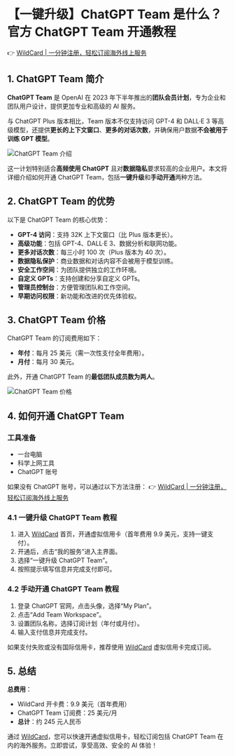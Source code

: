 # 【一键升级】ChatGPT Team 是什么？官方 ChatGPT Team 开通教程

👉 [WildCard | 一分钟注册，轻松订阅海外线上服务](https://bbtdd.com/WildCard)

## 1. ChatGPT Team 简介

**ChatGPT Team** 是 OpenAI 在 2023 年下半年推出的**团队会员计划**，专为企业和团队用户设计，提供更加专业和高级的 AI 服务。

与 ChatGPT Plus 版本相比，Team 版本不仅支持访问 GPT-4 和 DALL·E 3 等高级模型，还提供**更长的上下文窗口**、**更多的对话次数**，并确保用户数据**不会被用于训练 GPT 模型**。

![ChatGPT Team 介绍](https://bbtdd.com/img/3010526112677.webp)

这一计划特别适合**高频使用 ChatGPT** 且对**数据隐私**要求较高的企业用户。本文将详细介绍如何开通 ChatGPT Team，包括**一键升级**和**手动开通**两种方法。

## 2. ChatGPT Team 的优势

以下是 ChatGPT Team 的核心优势：

- **GPT-4 访问**：支持 32K 上下文窗口（比 Plus 版本更长）。
- **高级功能**：包括 GPT-4、DALL·E 3、数据分析和联网功能。
- **更多对话次数**：每三小时 100 次（Plus 版本为 40 次）。
- **数据隐私保护**：商业数据和对话内容不会被用于模型训练。
- **安全工作空间**：为团队提供独立的工作环境。
- **自定义 GPTs**：支持创建和分享自定义 GPTs。
- **管理员控制台**：方便管理团队和工作空间。
- **早期访问权限**：新功能和改进的优先体验权。

## 3. ChatGPT Team 价格

ChatGPT Team 的订阅费用如下：

- **年付**：每月 25 美元（需一次性支付全年费用）。
- **月付**：每月 30 美元。

此外，开通 ChatGPT Team 的**最低团队成员数为两人**。

![ChatGPT Team 价格](https://bbtdd.com/img/6677580492.webp)

## 4. 如何开通 ChatGPT Team

### 工具准备
- 一台电脑
- 科学上网工具
- ChatGPT 账号

如果没有 ChatGPT 账号，可以通过以下方法注册：
👉 [WildCard | 一分钟注册，轻松订阅海外线上服务](https://bbtdd.com/WildCard)

### 4.1 一键升级 ChatGPT Team 教程

1. 进入 [WildCard](https://bbtdd.com/WildCard) 首页，开通虚拟信用卡（首年费用 9.9 美元，支持一键支付）。
2. 开通后，点击“我的服务”进入主界面。
3. 选择“一键升级 ChatGPT Team”。
4. 按照提示填写信息并完成支付即可。

### 4.2 手动开通 ChatGPT Team 教程

1. 登录 ChatGPT 官网，点击头像，选择“My Plan”。
2. 点击“Add Team Workspace”。
3. 设置团队名称，选择订阅计划（年付或月付）。
4. 输入支付信息并完成支付。

如果支付失败或没有国际信用卡，推荐使用 [WildCard](https://bbtdd.com/WildCard) 虚拟信用卡完成订阅。

## 5. 总结

**总费用**：
- WildCard 开卡费：9.9 美元（首年费用）
- ChatGPT Team 订阅费：25 美元/月
- **总计**：约 245 元人民币

通过 [WildCard](https://bbtdd.com/WildCard)，您可以快速开通虚拟信用卡，轻松订阅包括 ChatGPT Team 在内的海外服务。立即尝试，享受高效、安全的 AI 体验！